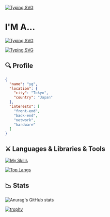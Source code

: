 [![Typing SVG](https://readme-typing-svg.demolab.com?font=Fira+Code&size=50&duration=1&pause=50&color=FFFFFF&background=000000&center=true&vCenter=true&repeat=false&random=false&width=1050&height=150&lines=H%7C;HI%7C;HI+T%7C;HI+TH%7C;HI+THE%7C;HI+THER%7C;HI+THERE%7C;HI+THERE!%7C;HI+THERE!+%7C;HI+THERE!+%F0%9F%91%8B%7C)](https://git.io/typing-svg)

# I'M A...
[![Typing SVG](https://readme-typing-svg.demolab.com?font=Fira+Code&size=50&duration=1&pause=50&color=FFFFFF&background=000000&center=true&vCenter=true&repeat=false&random=false&width=1050&height=150&lines=C%7C;CO%7C;COL%7C;COLL%7C;COLLE%7C;COLLEG%7C;COLLEGE%7C;COLLEGE+%7C;COLLEGE+S%7C;COLLEGE+ST%7C;COLLEGE+STU%7C;COLLEGE+STUD%7C;COLLEGE+STUDE%7C;COLLEGE+STUDEN%7C;COLLEGE+STUDENT%7C)](https://git.io/typing-svg)

[![Typing SVG](https://readme-typing-svg.demolab.com?font=Fira+Code&size=50&duration=1&pause=50&color=FFFFFF&background=000000&center=true&vCenter=true&repeat=false&random=false&width=1050&height=150&lines=W%7C;WE%7C;WEB%7C;WEB+%7C;WEB+D%7C;WEB+DE%7C;WEB+DEV%7C;WEB+DEVE%7C;WEB+DEVEL%7C;WEB+DEVELO%7C;WEB+DEVELOP%7C;WEB+DEVELOPE%7C;WEB+DEVELOPER%7C)](https://git.io/typing-svg)

## 🔍 Profile
```json
{
  "name": "yg",
  "location": {
    "city": "Tokyo",
    "country": "Japan"
  },
  "interests": [
    "front-end",
    "back-end",
    "network",
    "hardware"
  ]
}
```

## ⚔ Languages & Libraries & Tools
[![My Skills](https://skillicons.dev/icons?i=html,css,js,py,react,vite,git,github)](https://skillicons.dev)

[![Top Langs](https://github-readme-stats.vercel.app/api/top-langs/?username=clumsyg)](https://github.com/clumsyg/github-readme-stats)

## 📉 Stats
![Anurag's GitHub stats](https://github-readme-stats.vercel.app/api?username=clumsyg&show_icons=true&theme=tokyonight)

[![trophy](https://github-profile-trophy.vercel.app/?username=clumsyg&theme=tokyonight)](https://github.com/clumsyg/github-profile-trophy)
